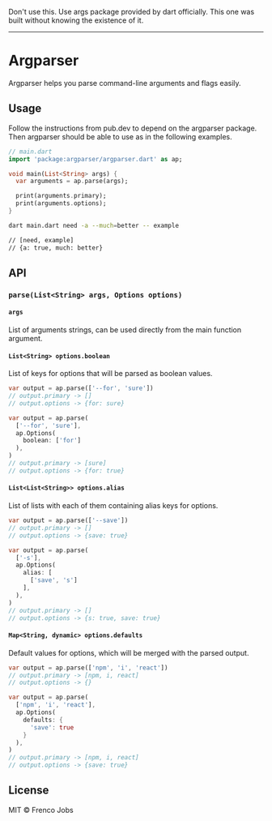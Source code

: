 Don't use this. Use args package provided by dart officially. This one was built without knowing the existence of it.

---
# Argparser

Argparser helps you parse command-line arguments and flags easily.

## Usage

Follow the instructions from pub.dev to depend on the argparser package. Then argparser should be able to use as in the following examples.

```dart
// main.dart
import 'package:argparser/argparser.dart' as ap;

void main(List<String> args) {
  var arguments = ap.parse(args);

  print(arguments.primary);
  print(arguments.options);
}
```

```bash
dart main.dart need -a --much=better -- example

// [need, example]
// {a: true, much: better}
```

## API

### `parse(List<String> args, Options options)`

#### `args`

List of arguments strings, can be used directly from the main function argument.

#### `List<String> options.boolean`

List of keys for options that will be parsed as boolean values.

```dart
var output = ap.parse(['--for', 'sure'])
// output.primary -> []
// output.options -> {for: sure}

var output = ap.parse(
  ['--for', 'sure'],
  ap.Options(
    boolean: ['for']
  ),
)
// output.primary -> [sure]
// output.options -> {for: true}
```

#### `List<List<String>> options.alias`

List of lists with each of them containing alias keys for options.

```dart
var output = ap.parse(['--save'])
// output.primary -> []
// output.options -> {save: true}

var output = ap.parse(
  ['-s'],
  ap.Options(
    alias: [
      ['save', 's']
    ],
  ),
)
// output.primary -> []
// output.options -> {s: true, save: true}
```

#### `Map<String, dynamic> options.defaults`

Default values for options, which will be merged with the parsed output.

```dart
var output = ap.parse(['npm', 'i', 'react'])
// output.primary -> [npm, i, react]
// output.options -> {}

var output = ap.parse(
  ['npm', 'i', 'react'],
  ap.Options(
    defaults: {
      'save': true
    }
  ),
)
// output.primary -> [npm, i, react]
// output.options -> {save: true}
```

## License

MIT &copy; Frenco Jobs
